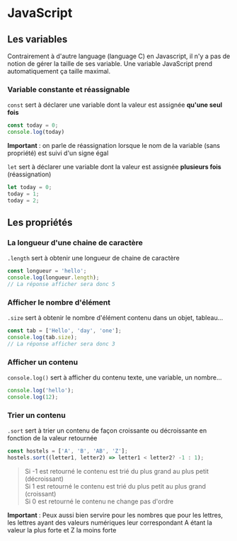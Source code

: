 # JavaScript

## Les variables

Contrairement à d'autre language (language C) en Javascript, il n'y a pas de notion de gérer la taille de ses variable.
Une variable JavaScript prend automatiquement ça taille maximal.

### Variable constante et réassignable  
`const` sert à déclarer une variable dont la valeur est assignée **qu'une seul fois**

```javascript
const today = 0;
console.log(today)
```

**Important** : on parle de réassignation lorsque le nom de la variable (sans propriété) est suivi d'un signe égal


`let` sert à déclarer une variable dont la valeur est assignée **plusieurs fois** (réassignation)


```javascript
let today = 0;
today = 1;
today = 2;
```

## Les propriétés

### La longueur d'une chaine de caractère

`.length` sert à obtenir une longueur de chaine de caractère

```javascript
const longueur = 'hello';
console.log(longueur.length);
// La réponse afficher sera donc 5
```

### Afficher le nombre d'élément 

`.size` sert à obtenir le nombre d'élément contenu dans un objet, tableau...

```javascript
const tab = ['Hello', 'day', 'one'];
console.log(tab.size);
// La réponse afficher sera donc 3
```

### Afficher un contenu

`console.log()` sert à afficher du contenu texte, une variable, un nombre...

```javascript
console.log('hello');
console.log(12);
```

### Trier un contenu

`.sort` sert à trier un contenu de façon croissante ou décroissante en fonction de la valeur retournée

```javascript
const hostels = ['A', 'B', 'AB', 'Z'];
hostels.sort((letter1, letter2) => letter1 < letter2? -1 : 1);
```

> Si -1 est retourné le contenu est trié du plus grand au plus petit (décroissant)  
> Si 1 est retourné le contenu est trié du plus petit au plus grand (croissant)  
> Si 0 est retourné le contenu ne change pas d'ordre

**Important** :  Peux aussi bien servire pour les nombres que pour les lettres, les lettres ayant des valeurs numériques leur correspondant 
A étant la valeur la plus forte et Z la moins forte 

